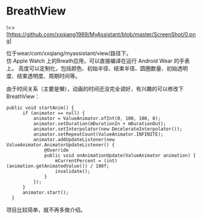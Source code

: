 # BreathView
!<>[https://github.com/xxqiang1989/MyAssistant/blob/master/ScreenShot/0.png]


位于wear/com/xxqiang/myassistant/view/路径下。  
仿 Apple Watch 上的Breath应用，可以直接编译在运行 Android Wear 的手表上。
高度可以定制化，包括颜色、初始半径、结束半径、圆圈数量、初始透明度、结束透明度、周期时间等。

由于时间关系（主要是懒），动画的时间还没完全调好，有兴趣的可以修改下BreathView：
  ```
  public void startAnim() {
        if (animator == null) {
            animator = ValueAnimator.ofInt(0, 100, 100, 0);
            animator.setDuration(mDurationIn + mDurationOut);
            animator.setInterpolator(new DecelerateInterpolator());
            animator.setRepeatCount(ValueAnimator.INFINITE);
            animator.addUpdateListener(new ValueAnimator.AnimatorUpdateListener() {
                @Override
                public void onAnimationUpdate(ValueAnimator animation) {
                    mCurrentPercent = (int) (animation.getAnimatedValue()) / 100f;
                    invalidate();
                }
            });
        }
        animator.start();
    }
  ```
  
项目比较简单，就不再多做介绍。
